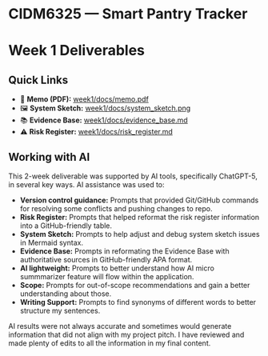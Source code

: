 # CIDM6325 — Smart Pantry Tracker
# Week 1 Deliverables

## Quick Links
- 📄 **Memo (PDF):** [week1/docs/memo.pdf](week1/docs/memo.pdf)
- 🖼️ **System Sketch:** [week1/docs/system_sketch.png](week1/docs/system-sketch.png)
- 📚 **Evidence Base:** [week1/docs/evidence_base.md](week1/docs/evidence-base.md)
- ⚠️ **Risk Register:** [week1/docs/risk_register.md](week1/docs/risk-register.md)

## Working with AI
This 2-week deliverable was supported by AI tools, specifically ChatGPT-5, in several key ways. AI assistance was used to:
- **Version control guidance:** Prompts that provided Git/GitHub commands for resolving some conflicts and pushing changes to repo.  
- **Risk Register:** Prompts that helped reformat the risk register information into a GitHub-friendly table.
- **System Sketch:** Prompts to help adjust and debug system sketch issues in Mermaid syntax.
- **Evidence Base:** Prompts in reformating the Evidence Base with authoritative sources in GitHub-friendly APA format.  
- **AI lightweight:** Prompts to better understand how AI micro summmarizer feature will flow within the application.
- **Scope:** Prompts for out-of-scope recommendations and gain a better understanding about those.
- **Writing Support:** Prompts to find synonyms of different words to better structure my sentences. 

AI results were not always accurate and sometimes would generate information that did not align with my project pitch. I have reviewed and made plenty of edits to all the information in my final content.